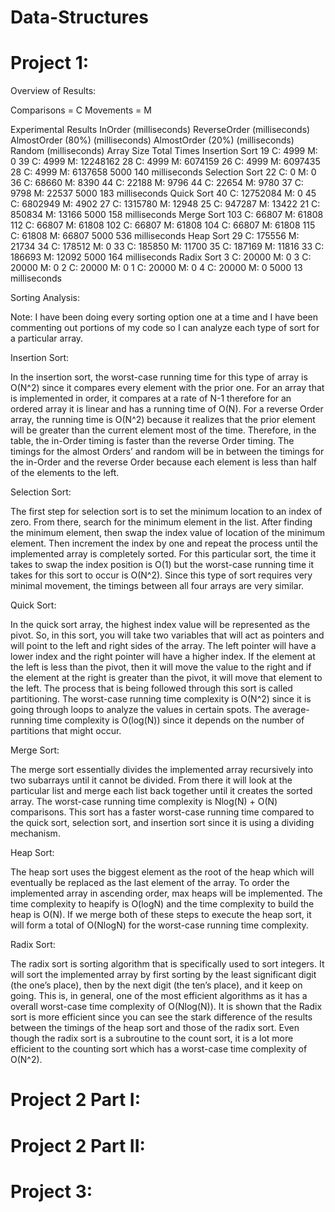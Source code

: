 # Data-Structures

# Project 1:

Overview of Results:

Comparisons = C
Movements = M

Experimental Results	InOrder (milliseconds)	ReverseOrder
(milliseconds)	AlmostOrder (80%)
(milliseconds)	AlmostOrder (20%)
(milliseconds)	Random
(milliseconds)	Array Size	Total Times
Insertion Sort	19
C: 4999
M: 0	39
C: 4999
M: 12248162	28
C: 4999
M: 6074159	26
C: 4999
M: 6097435	28
C: 4999
M: 6137658	5000	140 milliseconds
Selection Sort	22
C: 0
M: 0	36
C: 68660
M: 8390	44
C: 22188
M: 9796	44
C: 22654
M: 9780	37
C: 9798
M: 22537	5000	183 milliseconds
Quick Sort	40
C: 12752084
M: 0	45
C: 6802949
M: 4902	27
C: 1315780
M: 12948	25
C: 947287
M: 13422	21
C: 850834
M: 13166	5000	158 milliseconds
Merge Sort	103
C: 66807
M: 61808	112
C: 66807
M: 61808	102
C: 66807
M: 61808	104
C: 66807
M: 61808	115
C: 61808
M: 66807	5000	536 milliseconds
Heap Sort	29
C: 175556
M: 21734	34
C: 178512
M: 0	33
C: 185850
M: 11700	35
C: 187169
M: 11816	33
C: 186693
M: 12092	5000	164 milliseconds
Radix Sort	3
C: 20000
M: 0	3
C: 20000
M: 0	2
C: 20000
M: 0	1
C: 20000
M: 0	4
C: 20000
M: 0	5000	13 milliseconds

Sorting Analysis:

Note: I have been doing every sorting option one at a time and I have been commenting out portions of my code so I can analyze each type of sort for a particular array.

Insertion Sort:

In the insertion sort, the worst-case running time for this type of array is O(N^2) since it compares every element with the prior one. For an array that is implemented in order, it compares at a rate of N-1 therefore for an ordered array it is linear and has a running time of O(N). For a reverse Order array, the running time is O(N^2) because it realizes that the prior element will be greater than the current element most of the time. Therefore, in the table, the in-Order timing is faster than the reverse Order timing. The timings for the almost Orders’ and random will be in between the timings for the in-Order and the reverse Order because each element is less than half of the elements to the left. 

Selection Sort:

The first step for selection sort is to set the minimum location to an index of zero. From there, search for the minimum element in the list. After finding the minimum element, then swap the index value of location of the minimum element. Then increment the index by one and repeat the process until the implemented array is completely sorted. For this particular sort, the time it takes to swap the index position is O(1) but the worst-case running time it takes for this sort to occur is O(N^2). Since this type of sort requires very minimal movement, the timings between all four arrays are very similar.

Quick Sort:

In the quick sort array, the highest index value will be represented as the pivot. So, in this sort, you will take two variables that will act as pointers and will point to the left and right sides of the array. The left pointer will have a lower index and the right pointer will have a higher index. If the element at the left is less than the pivot, then it will move the value to the right and if the element at the right is greater than the pivot, it will move that element to the left. The process that is being followed through this sort is called partitioning. The worst-case running time complexity is O(N^2) since it is going through loops to analyze the values in certain spots. The average-running time complexity is O(log(N)) since it depends on the number of partitions that might occur. 

Merge Sort: 

The merge sort essentially divides the implemented array recursively into two subarrays until it cannot be divided. From there it will look at the particular list and merge each list back together until it creates the sorted array. The worst-case running time complexity is Nlog(N) + O(N) comparisons. This sort has a faster worst-case running time compared to the quick sort, selection sort, and insertion sort since it is using a dividing mechanism.

Heap Sort:

The heap sort uses the biggest element as the root of the heap which will eventually be replaced as the last element of the array. To order the implemented array in ascending order, max heaps will be implemented. The time complexity to heapify is O(logN) and the time complexity to build the heap is O(N). If we merge both of these steps to execute the heap sort, it will form a total of O(NlogN) for the worst-case running time complexity.

Radix Sort:

The radix sort is sorting algorithm that is specifically used to sort integers. It will sort the implemented array by first sorting by the least significant digit (the one’s place), then by the next digit (the ten’s place), and it keep on going. This is, in general, one of the most efficient algorithms as it has a overall worst-case time complexity of O(Nlog(N)). It is shown that the Radix sort is more efficient since you can see the stark difference of the results between the timings of the heap sort and those of the radix sort. Even though the radix sort is a subroutine to the count sort, it is a lot more efficient to the counting sort which has a worst-case time complexity of O(N^2).


# Project 2 Part I:

# Project 2 Part II:

# Project 3:
